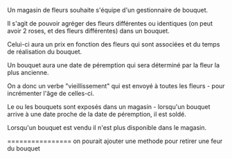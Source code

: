 Un magasin de fleurs souhaite s'équipe d'un gestionnaire de bouquet. 

Il s'agit de pouvoir agréger des fleurs différentes ou identiques (on peut avoir 2 roses, et des fleurs différentes) dans un bouquet.

Celui-ci aura un prix en fonction des fleurs qui sont associées et du temps de réalisation du bouquet.

 Un bouquet aura une date de péremption qui sera déterminé par la fleur la plus ancienne.
 
 On a donc un verbe "vieillissement" qui est envoyé à toutes les fleurs - pour incrémenter l'âge de celles-ci. 
 
 Le ou les bouquets sont exposés dans un magasin - lorsqu'un bouquet arrive à une date proche de la date de péremption, il est soldé. 
 
 Lorsqu'un bouquet est vendu il n'est plus disponible dans le magasin.

================
on pourait ajouter une methode pour retirer une feur du bouquet